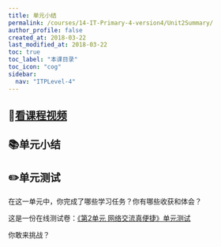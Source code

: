 ```yaml
---
title: 单元小结
permalink: /courses/14-IT-Primary-4-version4/Unit2Summary/
author_profile: false
created_at: 2018-03-22
last_modified_at: 2018-03-22
toc: true
toc_label: "本课目录"
toc_icon: "cog"
sidebar:
  nav: "ITPLevel-4"
---
```

## :cinema:[看课程视频](http://study.163.com)

##  :books:单元小结


##  :pencil2:单元测试
在这一单元中，你完成了哪些学习任务？你有哪些收获和体会？

这是一份在线测试卷：[《第2单元 网络交流真便捷》单元测试]()

你敢来挑战？
